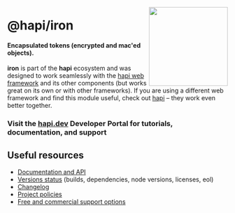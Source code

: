 <a href="https://hapi.dev"><img src="https://raw.githubusercontent.com/hapijs/assets/master/images/family.png" width="180px" align="right" /></a>

# @hapi/iron

#### Encapsulated tokens (encrypted and mac'ed objects).

**iron** is part of the **hapi** ecosystem and was designed to work seamlessly with the [hapi web framework](https://hapi.dev) and its other components (but works great on its own or with other frameworks). If you are using a different web framework and find this module useful, check out [hapi](https://hapi.dev) – they work even better together.

### Visit the [hapi.dev](https://hapi.dev) Developer Portal for tutorials, documentation, and support

## Useful resources

- [Documentation and API](https://hapi.dev/family/iron/)
- [Versions status](https://hapi.dev/resources/status/#iron) (builds, dependencies, node versions, licenses, eol)
- [Changelog](https://hapi.dev/family/iron/changelog/)
- [Project policies](https://hapi.dev/policies/)
- [Free and commercial support options](https://hapi.dev/support/)
